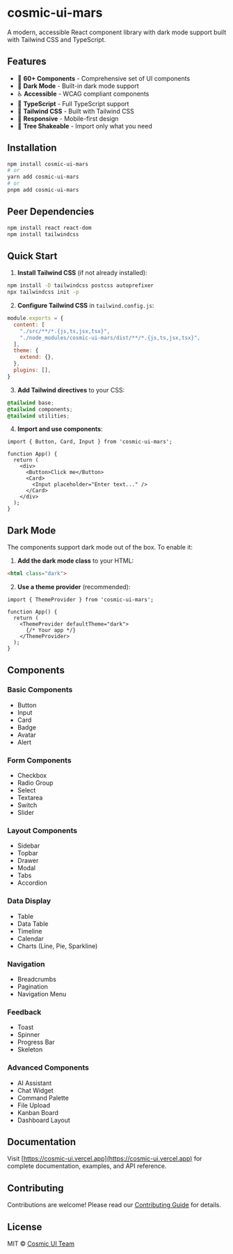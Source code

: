 # cosmic-ui-mars

A modern, accessible React component library with dark mode support built with Tailwind CSS and TypeScript.

## Features

- 🎨 **60+ Components** - Comprehensive set of UI components
- 🌙 **Dark Mode** - Built-in dark mode support
- ♿ **Accessible** - WCAG compliant components
- 🎯 **TypeScript** - Full TypeScript support
- 🎨 **Tailwind CSS** - Built with Tailwind CSS
- 📱 **Responsive** - Mobile-first design
- 🚀 **Tree Shakeable** - Import only what you need

## Installation

```bash
npm install cosmic-ui-mars
# or
yarn add cosmic-ui-mars
# or
pnpm add cosmic-ui-mars
```

## Peer Dependencies

```bash
npm install react react-dom
npm install tailwindcss
```

## Quick Start

1. **Install Tailwind CSS** (if not already installed):

```bash
npm install -D tailwindcss postcss autoprefixer
npx tailwindcss init -p
```

2. **Configure Tailwind CSS** in `tailwind.config.js`:

```js
module.exports = {
  content: [
    "./src/**/*.{js,ts,jsx,tsx}",
    "./node_modules/cosmic-ui-mars/dist/**/*.{js,ts,jsx,tsx}",
  ],
  theme: {
    extend: {},
  },
  plugins: [],
}
```

3. **Add Tailwind directives** to your CSS:

```css
@tailwind base;
@tailwind components;
@tailwind utilities;
```

4. **Import and use components**:

```tsx
import { Button, Card, Input } from 'cosmic-ui-mars';

function App() {
  return (
    <div>
      <Button>Click me</Button>
      <Card>
        <Input placeholder="Enter text..." />
      </Card>
    </div>
  );
}
```

## Dark Mode

The components support dark mode out of the box. To enable it:

1. **Add the dark mode class** to your HTML:

```html
<html class="dark">
```

2. **Use a theme provider** (recommended):

```tsx
import { ThemeProvider } from 'cosmic-ui-mars';

function App() {
  return (
    <ThemeProvider defaultTheme="dark">
      {/* Your app */}
    </ThemeProvider>
  );
}
```

## Components

### Basic Components
- Button
- Input
- Card
- Badge
- Avatar
- Alert

### Form Components
- Checkbox
- Radio Group
- Select
- Textarea
- Switch
- Slider

### Layout Components
- Sidebar
- Topbar
- Drawer
- Modal
- Tabs
- Accordion

### Data Display
- Table
- Data Table
- Timeline
- Calendar
- Charts (Line, Pie, Sparkline)

### Navigation
- Breadcrumbs
- Pagination
- Navigation Menu

### Feedback
- Toast
- Spinner
- Progress Bar
- Skeleton

### Advanced Components
- AI Assistant
- Chat Widget
- Command Palette
- File Upload
- Kanban Board
- Dashboard Layout

## Documentation

Visit [https://cosmic-ui.vercel.app](https://cosmic-ui.vercel.app) for complete documentation, examples, and API reference.

## Contributing

Contributions are welcome! Please read our [Contributing Guide](CONTRIBUTING.md) for details.

## License

MIT © [Cosmic UI Team](https://github.com/Mars375/cosmic-ui)
